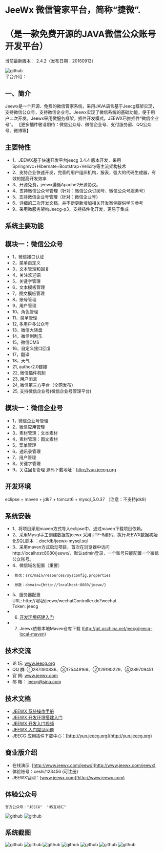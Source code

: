 JeeWx 微信管家平台，简称“捷微”.
===============
  （是一款免费开源的JAVA微信公众账号开发平台）
===============
当前最新版本： 2.4.2（发布日期：20160912）

![github](http://img.blog.csdn.net/20140706133601296?watermark/2/text/aHR0cDovL2Jsb2cuY3Nkbi5uZXQvemhhbmdkYWlzY290dA==/font/5a6L5L2T/fontsize/400/fill/I0JBQkFCMA==/dissolve/70/gravity/Center "jeewx")
<br>平台介绍：

一、简介
-----------------------------------
Jeewx是一个开源、免费的微信管家系统，采用JAVA语言基于Jeecg框架实现，支持微信公众号，支持微信企业号。Jeewx实现了微信系统的基础功能，便于用户二次开发。Jeewx采用微服务框架，插件开发模式，JEEWX已推插件“微信企业号”。
【更多插件敬请期待：微信公众号、微信企业号、支付服务窗、QQ公众号、微博等】

主要特性
-----------------------------------
* 	1、JEEWX基于快速开发平台jeecg 3.4.4 版本开发，采用Springmvc+Hibernate+Bootstrap+Velicity等主流架构技术
*   2、支持企业快速开发，完善的用户组织机构，报表，强大的代码生成器，有效的提高开发效率
*   3、开源免费，jeewx遵循Apache2开源协议。
*   4、支持微信公众号管理（针对：微信公众订阅号、微信公众号服务号）
*   5、支持微信企业号管理（针对：微信企业号）
*   6、详细的二次开发文档，并不断更新增加相关开发案例提供学习参考
*   9、采用微服务架构Jeecg-p3，支持插件化开发，更易于集成


系统主要功能
-----------------------------------

模块一：微信公众号
-----------------------------------
*   1，微信接口认证
*   2，菜单自定义
*   3，文本管理和回复
*   4，关注欢迎语
*   5，关键字管理
*   6，文本模板管理
*   7，图文模板管理
*   8，账号管理
*   9，用户管理
*   10，角色管理
*   11，菜单管理
*   12, 多用户多公众号
*   13，微信大转盘
*   14，微信刮刮乐
*   15，微信CMS
*   16，自定义接口回复
*   17，翻译
*   18，天气
*   21, author2.0链接
*   22, 微信插件机制
*   23, 用户消息
*   24, 微信第三方平台（全网发布）
*   25, 支持微信企业号(微信企业号管理平台)


模块一：微信企业号
-----------------------------------
*   1，微信企业号管理
*   2，微信应用管理
*   3，素材管理：文本素材
*   4，素材管理：图文素材
*   5，菜单管理
*   6，通讯录管理
*   7，用户管理
*   8，关键字管理
*   9，关注回复管理
    源码下载地址：http://yun.jeecg.org

开发环境
-----------------------------------
  eclipse + maven + jdk7 + tomcat6 + mysql_5.0.37 （注意：不支持jdk8）

系统安装
-----------------------------------
* 	1、将项目采用maven方式导入eclipse中，通过maven下载项目依赖。
* 	2、采用Mysql手工创建数据库jeewx 采用UTF-8编码，执行JEEWX数据初始化SQL脚本 ：doc/db/jeewx-mysql.sql
* 	3、采用maven方式启动项目，首次在浏览器中访问 http://localhost:8080/jeewx/，默认admin登录，一个账号只能配置一个微信公众账号。
* 	4、微信域名配置（重要）
* 	   修改：src/main/resources/sysConfig.properties
* 	   参数：domain={http://localhost:8080/jeewx/}
* 	5、服务器配置      
        URL:   http://*地址*/jeewx/wechatController.do?wechat<br>
        Token:  jeecg<br>
*   6. [开发环境搭建入门](http://www.jeecg.org/forum.php?mod=viewthread&tid=2080&extra=page%3D2) 
*   7. Jeewx依赖本地Maven仓库下载 (http://git.oschina.net/jeecg/jeecg-local-maven) 

技术交流
-----------------------------------
* 	论 坛:  www.jeecg.org
* 	QQ 群:  ①287090836、③175449166、②129190229、④289709451
* 	官 网:  www.jeewx.com
* 	邮 箱： jeecg@sina.com


技术文档
-----------------------------------
* [JEEWX 系统操作手册](http://blog.csdn.net/zhangdaiscott/article/details/50950739)
* [JEEWX 开发环境搭建入门](http://blog.csdn.net/zhangdaiscott/article/details/50915206)
* [JEEWX 开发入门视频](http://www.jeecg.org/forum.php?mod=viewthread&tid=2309&extra=page%3D1)
* [JEEWX 入门常见问题](http://www.jeecg.org/forum.php?mod=viewthread&tid=1830&extra=page%3D1)
* JEECG 应用插件下载中心：[http://yun.jeecg.org](http://yun.jeecg.org)

商业版介绍
-----------------------------------
*   在线演示: [http://www.jeewx.com/jeewx](http://www.jeewx.com/jeewx)
*   体验账号：ceshi/123456 (可注册)
*   JEEWX官网：[www.jeewx.com](http://www.jeewx.com)

体验公众号 
-----------------------------------
    官方公众号："JEECG"  "H5互动汇"
![github](http://img.blog.csdn.net/20160323155143399?watermark/2/text/aHR0cDovL2Jsb2cuY3Nkbi5uZXQv/font/5a6L5L2T/fontsize/400/fill/I0JBQkFCMA==/dissolve/70/gravity/Center "jeewx")
![github](http://img.blog.csdn.net/20160323154916164?watermark/2/text/aHR0cDovL2Jsb2cuY3Nkbi5uZXQv/font/5a6L5L2T/fontsize/400/fill/I0JBQkFCMA==/dissolve/70/gravity/Center "jeewx")


系统截图 
-----------------------------------
![github](http://img.blog.csdn.net/20160822173828381?watermark/2/text/aHR0cDovL2Jsb2cuY3Nkbi5uZXQv/font/5a6L5L2T/fontsize/400/fill/I0JBQkFCMA==/dissolve/70/gravity/Center "jeewx")
![github](http://img.blog.csdn.net/20160822173833177?watermark/2/text/aHR0cDovL2Jsb2cuY3Nkbi5uZXQv/font/5a6L5L2T/fontsize/400/fill/I0JBQkFCMA==/dissolve/70/gravity/Center "jeewx")
![github](http://img.blog.csdn.net/20160323152508827?watermark/2/text/aHR0cDovL2Jsb2cuY3Nkbi5uZXQv/font/5a6L5L2T/fontsize/400/fill/I0JBQkFCMA==/dissolve/70/gravity/Center "jeewx")
![github](http://img.blog.csdn.net/20160323153059001?watermark/2/text/aHR0cDovL2Jsb2cuY3Nkbi5uZXQv/font/5a6L5L2T/fontsize/400/fill/I0JBQkFCMA==/dissolve/70/gravity/Center "jeewx")
![github](http://img.blog.csdn.net/20160323153104923?watermark/2/text/aHR0cDovL2Jsb2cuY3Nkbi5uZXQv/font/5a6L5L2T/fontsize/400/fill/I0JBQkFCMA==/dissolve/70/gravity/Center "jeewx")
![github](http://img.blog.csdn.net/20160323153117501?watermark/2/text/aHR0cDovL2Jsb2cuY3Nkbi5uZXQv/font/5a6L5L2T/fontsize/400/fill/I0JBQkFCMA==/dissolve/70/gravity/Center "jeewx")
![github](http://img.blog.csdn.net/20160323153122251?watermark/2/text/aHR0cDovL2Jsb2cuY3Nkbi5uZXQv/font/5a6L5L2T/fontsize/400/fill/I0JBQkFCMA==/dissolve/70/gravity/Center "jeewx")
